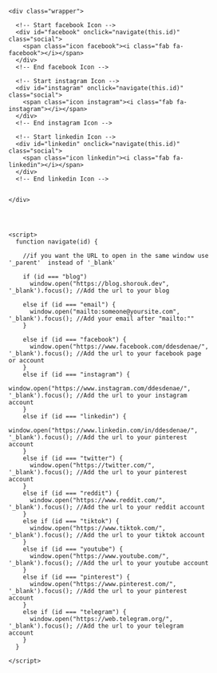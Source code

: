 <!DOCTYPE html>

<!-- Auther: Shorouk Abdelaziz  https://shorouk.dev -->

<html lang="en">

<head>
  <meta charset="UTF-8">
  <meta http-equiv="X-UA-Compatible" content="IE=edge">
  <meta name="viewport" content="width=device-width, initial-scale=1.0">
  <title>My Socials</title>
  <link rel="stylesheet" href="https://cdnjs.cloudflare.com/ajax/libs/font-awesome/6.2.0/css/all.min.css">

  <style>
    * {
      margin: 0;
      padding: 0;
      box-sizing: border-box;
    }

    body {
      display: grid;
      font-family: "Poppins", sans-serif;
      place-items: center;
    }

    .wrapper {
      padding-top: 10px;
      display: inline-flex;

    }

    .icon {
      /* Change the icon size here */
      font-size: 2em;
      /* Change the icons colours here*/
      color: #7a7a7a
    }


    .blog:hover {
      color: #ffbd2f;
    }

    .email:hover {
      color: #23c8c8;
    }

    .facebook:hover {
      color: #4267B2;
    }

    .instagram:hover {
      color: rgb(241, 102, 217);
    }

    .linkedin:hover {
      color: #0e76a8;
    }

    .twitter:hover {
      color: #26a7de;
    }

    .reddit:hover {
      color: #ff4500;
    }

    .tiktok:hover {
      color: #ff0050;
    }

    .youtube:hover {
      color: #FF0000;
    }

    .pinterest:hover {
      color: #c8232c;
    }

    .telegram:hover {
      color: #2AABEE;
    }

    .social {
      position: relative;
      margin: 10px;
      cursor: pointer;
    }
  </style>

</head>

<body>

  <body>

    <div class="wrapper">

      <!-- Start facebook Icon -->
      <div id="facebook" onclick="navigate(this.id)" class="social">
        <span class="icon facebook"><i class="fab fa-facebook"></i></span>
      </div>
      <!-- End facebook Icon -->

      <!-- Start instagram Icon -->
      <div id="instagram" onclick="navigate(this.id)" class="social">
        <span class="icon instagram"><i class="fab fa-instagram"></i></span>
      </div>
      <!-- End instagram Icon -->

      <!-- Start linkedin Icon -->
      <div id="linkedin" onclick="navigate(this.id)" class="social">
        <span class="icon linkedin"><i class="fab fa-linkedin"></i></span>
      </div>
      <!-- End linkedin Icon -->


    </div>




    <script>
      function navigate(id) {

        //if you want the URL to open in the same window use '_parent'  instead of '_blank'

        if (id === "blog")
          window.open("https://blog.shorouk.dev", '_blank').focus(); //Add the url to your blog

        else if (id === "email") {
          window.open("mailto:someone@yoursite.com", '_blank').focus(); //Add your email after "mailto:""
        }

        else if (id === "facebook") {
          window.open("https://www.facebook.com/ddesdenae/", '_blank').focus(); //Add the url to your facebook page or account
        }
        else if (id === "instagram") {
          window.open("https://www.instagram.com/ddesdenae/", '_blank').focus(); //Add the url to your instagram account
        }
        else if (id === "linkedin") {
          window.open("https://www.linkedin.com/in/ddesdenae/", '_blank').focus(); //Add the url to your pinterest account
        }
        else if (id === "twitter") {
          window.open("https://twitter.com/", '_blank').focus(); //Add the url to your pinterest account
        }
        else if (id === "reddit") {
          window.open("https://www.reddit.com/", '_blank').focus(); //Add the url to your reddit account
        }
        else if (id === "tiktok") {
          window.open("https://www.tiktok.com/", '_blank').focus(); //Add the url to your tiktok account
        }
        else if (id === "youtube") {
          window.open("https://www.youtube.com/", '_blank').focus(); //Add the url to your youtube account
        }
        else if (id === "pinterest") {
          window.open("https://www.pinterest.com/", '_blank').focus(); //Add the url to your pinterest account
        }
        else if (id === "telegram") {
          window.open("https://web.telegram.org/", '_blank').focus(); //Add the url to your telegram account
        }
      }

    </script>



  </body>

</html>
